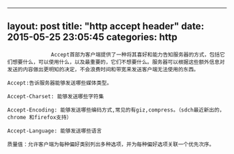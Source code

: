 
---
layout: post
title: "http accept header"
date: 2015-05-25 23:05:45 
categories: http
---
                  Accept首部为客户端提供了一种将其喜好和能力告知服务器的方式，包括它们想要什么，可以使用什么，以及最重要的，它们不想要什么。服务器可以根据这些额外信息对发送的内容做出更明知的决定，不会浪费时间和带宽来发送客户端无法使用的东西。

    Accept:告诉服务器能够发送哪些媒体类型。

    Accept-Charset: 能够发送哪些字符集

    Accept-Encoding: 能够发送哪些编码方式,常见的有giz,compress。（sdch最近新出的，chrome 和firefox支持）

    Accept-Language: 能够发送哪些语言

    质量值：允许客户端为每种偏好类别列出多种选项，并为每种偏好选项关联一个优先次序。

    

